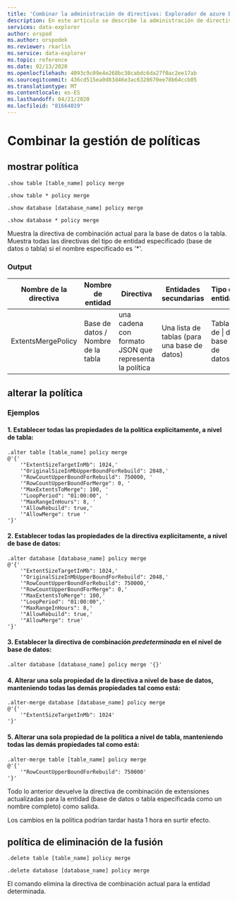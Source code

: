 ```yaml
---
title: 'Combinar la administración de directivas: Explorador de azure Data Explorer ( Azure Data Explorer) Microsoft Docs'
description: En este artículo se describe la administración de directivas de mezcla en Azure Data Explorer.
services: data-explorer
author: orspod
ms.author: orspodek
ms.reviewer: rkarlin
ms.service: data-explorer
ms.topic: reference
ms.date: 02/13/2020
ms.openlocfilehash: 4093c9c09e4e268bc38cabdc6da27f0ac2ee17ab
ms.sourcegitcommit: 436cd515ea0d83d46e3ac6328670ee78b64ccb05
ms.translationtype: MT
ms.contentlocale: es-ES
ms.lasthandoff: 04/21/2020
ms.locfileid: "81664019"
---
```

# <a name="merge-policy-management"></a>Combinar la gestión de políticas

## <a name="show-policy"></a>mostrar política

```kusto
.show table [table_name] policy merge

.show table * policy merge

.show database [database_name] policy merge

.show database * policy merge
```

Muestra la directiva de combinación actual para la base de datos o la tabla.
Muestra todas las directivas del tipo de entidad especificado (base de datos o tabla) si el nombre especificado es '*'.

### <a name="output"></a>Output

|Nombre de la directiva | Nombre de entidad | Directiva | Entidades secundarias | Tipo de entidad
|---|---|---|---|---
|ExtentsMergePolicy | Base de datos / Nombre de la tabla | una cadena con formato JSON que representa la política | Una lista de tablas (para una base de datos)|Tabla de &#124; de base de datos

## <a name="alter-policy"></a>alterar la política

### <a name="examples"></a>Ejemplos

#### <a name="1-setting-all-properties-of-the-policy-explicitly-at-table-level"></a>1. Establecer todas las propiedades de la política explícitamente, a nivel de tabla:

```kusto
.alter table [table_name] policy merge 
@'{'
    '"ExtentSizeTargetInMb": 1024,'
    '"OriginalSizeInMbUpperBoundForRebuild": 2048,'
    '"RowCountUpperBoundForRebuild": 750000, '
    '"RowCountUpperBoundForMerge": 0, '
    '"MaxExtentsToMerge": 100, '
    '"LoopPeriod": "01:00:00", '
    '"MaxRangeInHours": 8, '
    '"AllowRebuild": true,'
    '"AllowMerge": true '
'}'
```

#### <a name="2-setting-all-properties-of-the-policy-explicitly-at-database-level"></a>2. Establecer todas las propiedades de la directiva explícitamente, a nivel de base de datos:

```kusto
.alter database [database_name] policy merge 
@'{'
    '"ExtentSizeTargetInMb": 1024,'
    '"OriginalSizeInMbUpperBoundForRebuild": 2048,'
    '"RowCountUpperBoundForRebuild": 750000,'
    '"RowCountUpperBoundForMerge": 0,'
    '"MaxExtentsToMerge": 100,'
    '"LoopPeriod": "01:00:00",'
    '"MaxRangeInHours": 8,'
    '"AllowRebuild": true,'
    '"AllowMerge": true'
'}'
```

#### <a name="3-setting-the-default-merge-policy-at-database-level"></a>3. Establecer la directiva de combinación *predeterminada* en el nivel de base de datos:

```kusto
.alter database [database_name] policy merge '{}'
```

#### <a name="4-altering-a-single-property-of-the-policy-at-database-level-keeping-all-other-properties-as-is"></a>4. Alterar una sola propiedad de la directiva a nivel de base de datos, manteniendo todas las demás propiedades tal como está:

```kusto
.alter-merge database [database_name] policy merge
@'{'
    '"ExtentSizeTargetInMb": 1024'
'}'
```

#### <a name="5-altering-a-single-property-of-the-policy-at-table-level-keeping-all-other-properties-as-is"></a>5. Alterar una sola propiedad de la política a nivel de tabla, manteniendo todas las demás propiedades tal como está:

```kusto
.alter-merge table [table_name] policy merge
@'{'
    '"RowCountUpperBoundForRebuild": 750000'
'}'
```

Todo lo anterior devuelve la directiva de combinación de extensiones actualizadas para la entidad (base de datos o tabla especificada como un nombre completo) como salida.

Los cambios en la política podrían tardar hasta 1 hora en surtir efecto.

## <a name="delete-policy-of-merge"></a>política de eliminación de la fusión

```kusto
.delete table [table_name] policy merge

.delete database [database_name] policy merge

```

El comando elimina la directiva de combinación actual para la entidad determinada.
